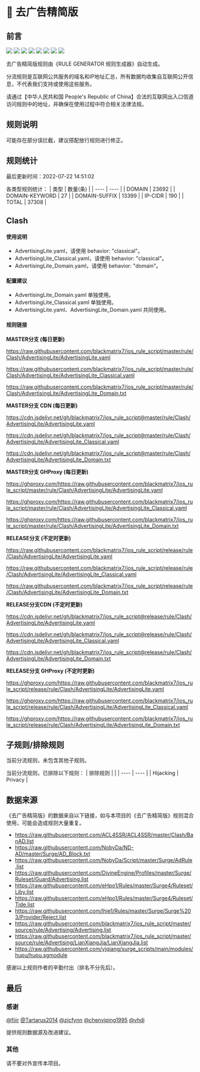 # 🧸 去广告精简版

## 前言

![](https://shields.io/badge/-移除重复规则-ff69b4) ![](https://shields.io/badge/-移除无法解析的域名-important) ![](https://shields.io/badge/-DOMAIN与DOMAIN--SUFFIX合并-green) ![](https://shields.io/badge/-DOMAIN--SUFFIX间合并-critical) ![](https://shields.io/badge/-DOMAIN与DOMAIN--KEYWORD合并-9cf) ![](https://shields.io/badge/-DOMAIN--SUFFIX与DOMAIN--KEYWORD合并-blue) ![](https://shields.io/badge/-IP--CIDR(6)合并-blueviolet) ![](https://shields.io/badge/-MITM--HOSTNAME合并-brightgreen) 

去广告精简版规则由《RULE GENERATOR 规则生成器》自动生成。

分流规则是互联网公共服务的域名和IP地址汇总，所有数据均收集自互联网公开信息，不代表我们支持或使用这些服务。

请通过【中华人民共和国 People's Republic of China】合法的互联网出入口信道访问规则中的地址，并确保在使用过程中符合相关法律法规。

## 规则说明
可能存在部分误拦截，建议搭配放行规则进行修正。

## 规则统计

最后更新时间：2022-07-22 14:51:02

各类型规则统计：
| 类型 | 数量(条)  | 
| ---- | ----  |
| DOMAIN | 23692  | 
| DOMAIN-KEYWORD | 27  | 
| DOMAIN-SUFFIX | 13399  | 
| IP-CIDR | 190  | 
| TOTAL | 37308  | 


## Clash 

#### 使用说明
- AdvertisingLite.yaml，请使用 behavior: "classical"。
- AdvertisingLite_Classical.yaml，请使用 behavior: "classical"。
- AdvertisingLite_Domain.yaml，请使用 behavior: "domain"。

#### 配置建议
- AdvertisingLite_Domain.yaml 单独使用。
- AdvertisingLite_Classical.yaml 单独使用。
- AdvertisingLite.yaml、AdvertisingLite_Domain.yaml 共同使用。

#### 规则链接
**MASTER分支 (每日更新)**

https://raw.githubusercontent.com/blackmatrix7/ios_rule_script/master/rule/Clash/AdvertisingLite/AdvertisingLite.yaml

https://raw.githubusercontent.com/blackmatrix7/ios_rule_script/master/rule/Clash/AdvertisingLite/AdvertisingLite_Classical.yaml

https://raw.githubusercontent.com/blackmatrix7/ios_rule_script/master/rule/Clash/AdvertisingLite/AdvertisingLite_Domain.txt

**MASTER分支 CDN (每日更新)**

https://cdn.jsdelivr.net/gh/blackmatrix7/ios_rule_script@master/rule/Clash/AdvertisingLite/AdvertisingLite.yaml

https://cdn.jsdelivr.net/gh/blackmatrix7/ios_rule_script@master/rule/Clash/AdvertisingLite/AdvertisingLite_Classical.yaml

https://cdn.jsdelivr.net/gh/blackmatrix7/ios_rule_script@master/rule/Clash/AdvertisingLite/AdvertisingLite_Domain.txt

**MASTER分支 GHProxy (每日更新)**

https://ghproxy.com/https://raw.githubusercontent.com/blackmatrix7/ios_rule_script/master/rule/Clash/AdvertisingLite/AdvertisingLite.yaml

https://ghproxy.com/https://raw.githubusercontent.com/blackmatrix7/ios_rule_script/master/rule/Clash/AdvertisingLite/AdvertisingLite_Classical.yaml

https://ghproxy.com/https://raw.githubusercontent.com/blackmatrix7/ios_rule_script/master/rule/Clash/AdvertisingLite/AdvertisingLite_Domain.txt

**RELEASE分支 (不定时更新)**

https://raw.githubusercontent.com/blackmatrix7/ios_rule_script/release/rule/Clash/AdvertisingLite/AdvertisingLite.yaml

https://raw.githubusercontent.com/blackmatrix7/ios_rule_script/release/rule/Clash/AdvertisingLite/AdvertisingLite_Classical.yaml

https://raw.githubusercontent.com/blackmatrix7/ios_rule_script/release/rule/Clash/AdvertisingLite/AdvertisingLite_Domain.txt

**RELEASE分支CDN (不定时更新)**

https://cdn.jsdelivr.net/gh/blackmatrix7/ios_rule_script@release/rule/Clash/AdvertisingLite/AdvertisingLite.yaml

https://cdn.jsdelivr.net/gh/blackmatrix7/ios_rule_script@release/rule/Clash/AdvertisingLite/AdvertisingLite_Classical.yaml

https://cdn.jsdelivr.net/gh/blackmatrix7/ios_rule_script@release/rule/Clash/AdvertisingLite/AdvertisingLite_Domain.txt

**RELEASE分支 GHProxy (不定时更新)**

https://ghproxy.com/https://raw.githubusercontent.com/blackmatrix7/ios_rule_script/release/rule/Clash/AdvertisingLite/AdvertisingLite.yaml

https://ghproxy.com/https://raw.githubusercontent.com/blackmatrix7/ios_rule_script/release/rule/Clash/AdvertisingLite/AdvertisingLite_Classical.yaml

https://ghproxy.com/https://raw.githubusercontent.com/blackmatrix7/ios_rule_script/release/rule/Clash/AdvertisingLite/AdvertisingLite_Domain.txt

## 子规则/排除规则


当前分流规则，未包含其他子规则。

当前分流规则，已排除以下规则：
| 排除规则  |  | 
| ---- | ----  |
| Hijacking | Privacy  | 

## 数据来源

《去广告精简版》的数据来自以下链接，如与本项目的《去广告精简版》规则混合使用，可能会造成规则大量重复。

- https://raw.githubusercontent.com/ACL4SSR/ACL4SSR/master/Clash/BanAD.list
- https://raw.githubusercontent.com/NobyDa/ND-AD/master/Surge/AD_Block.txt
- https://raw.githubusercontent.com/NobyDa/Script/master/Surge/AdRule.list
- https://raw.githubusercontent.com/DivineEngine/Profiles/master/Surge/Ruleset/Guard/Advertising.list
- https://raw.githubusercontent.com/eHpo1/Rules/master/Surge4/Ruleset/Liby.list
- https://raw.githubusercontent.com/eHpo1/Rules/master/Surge4/Ruleset/Tide.list
- https://raw.githubusercontent.com/lhie1/Rules/master/Surge/Surge%203/Provider/Reject.list
- https://raw.githubusercontent.com/blackmatrix7/ios_rule_script/master/source/rule/Advertising/Advertising.list
- https://raw.githubusercontent.com/blackmatrix7/ios_rule_script/master/source/rule/Advertising/LianXiangJia/LianXiangJia.list
- https://raw.githubusercontent.com/yjqiang/surge_scripts/main/modules/hupu/hupu.sgmodule


感谢以上规则作者的辛勤付出（排名不分先后）。

## 最后

### 感谢

[@fiiir](https://github.com/fiiir) [@Tartarus2014](https://github.com/Tartarus2014) [@zjcfynn](https://github.com/zjcfynn) [@chenyiping1995](https://github.com/chenyiping1995) [@vhdj](https://github.com/vhdj)

提供规则数据源及改进建议。

### 其他

请不要对外宣传本项目。